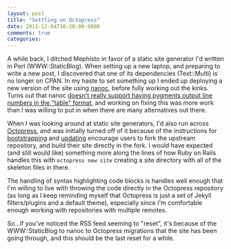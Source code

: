 ```yaml
---
layout: post
title: "Settling on Octopress"
date: 2011-12-04T16:20:08-0800
comments: true
categories: 
---
```


A while back, I ditched Mephisto in favor of a static site generator
I'd written in Perl (WWW::StaticBlog).  When setting up a new laptop,
and preparing to write a new post, I discovered that one of its
dependencies (Text::Multi) is no longer on CPAN.  In my haste to set
something up I ended up deploying a new version of the site using
[nanoc][], before fully working out the kinks.  Turns out that nanoc
[doesn't really support having pygments output line numbers in the "table" format][nanoc-issue],
and working on fixing this was more work than I was willing to put in
when there are many alternatives out there.

<!--more-->

When I was looking around at static site generators, I'd also run
across [Octopress][], and was initially turned off of it because of
the instructions for [bootstrapping][setup-octopress] and
[updating][update-octopress] encourage users to fork the upstream
repository, and build their site directly in the fork.  I would have
expected (and still would like) something more along the lines of how
Ruby on Rails handles this with `octopress new site` creating a site
directory with all of the skeleton files in there.

The handling of syntax highlighting code blocks is handles well enough
that I'm willing to live with throwing the code directly in the
Octopress repository (as long as I keep reminding myself that
Octopress is just a set of Jekyll filters/plugins and a default
theme), especially since I'm comfortable enough working with
repositories with multiple remotes.

So...if you've noticed the RSS feed seeming to "reset", it's because
of the WWW::StaticBlog to nanoc to Octopress migrations that the site
has been going through, and this should be the last reset for a while.

[nanoc]: http://nanoc.stoneship.org/ "nanoc site generator"
[nanoc-issue]: https://github.com/ddfreyne/nanoc/issues/71 "ColorizeSyntax filter removes all code with ':pygmentize => { :linenos => :table }'"
[octopress]: http://octopress.org/ "Octopress: A blogging framework for hackers."
[setup-octopress]: http://octopress.org/docs/setup/ "Instructions for installing Octopress"
[update-octopress]: http://octopress.org/docs/updating/ "Instructions for keeping Octopress up to date"
